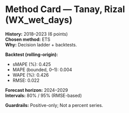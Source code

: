 # Method Card — Tanay, Rizal (WX_wet_days)

**History:** 2018–2023 (6 points)  
**Chosen method:** ETS  
**Why:** Decision ladder + backtests.

**Backtest (rolling-origin):**
- sMAPE (%): 0.425
- MAPE (bounded, 0–1): 0.004
- WAPE (%): 0.426
- RMSE: 0.022

**Forecast horizon:** 2024–2029  
**Intervals:** 80% / 95% (RMSE-based)

**Guardrails:** Positive-only; Not a percent series.
